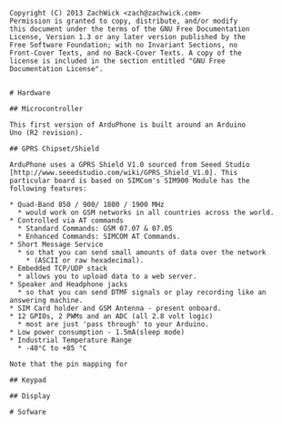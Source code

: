     Copyright (C) 2013 ZachWick <zach@zachwick.com>
    Permission is granted to copy, distribute, and/or modify
    this document under the terms of the GNU Free Documentation
    License, Version 1.3 or any later version published by the
    Free Software Foundation; with no Invariant Sections, no
    Front-Cover Texts, and no Back-Cover Texts. A copy of the
    license is included in the section entitled "GNU Free
    Documentation License".

    
    # Hardware
    
    ## Microcontroller

    This first version of ArduPhone is built around an Arduino
    Uno (R2 revision). 

    ## GPRS Chipset/Shield
    
    ArduPhone uses a GPRS Shield V1.0 sourced from Seeed Studio
    [http://www.seeedstudio.com/wiki/GPRS_Shield_V1.0]. This
    particular board is based on SIMCom's SIM900 Module has the
    following features:

    * Quad-Band 850 / 900/ 1800 / 1900 MHz
      * would work on GSM networks in all countries across the world.
    * Controlled via AT commands
      * Standard Commands: GSM 07.07 & 07.05
      * Enhanced Commands: SIMCOM AT Commands.
    * Short Message Service
      * so that you can send small amounts of data over the network
        * (ASCII or raw hexadecimal).
    * Embedded TCP/UDP stack
      * allows you to upload data to a web server.
    * Speaker and Headphone jacks
      * so that you can send DTMF signals or play recording like an answering machine.
    * SIM Card holder and GSM Antenna - present onboard.
    * 12 GPIOs, 2 PWMs and an ADC (all 2.8 volt logic)
      * most are just 'pass through' to your Arduino.
    * Low power consumption - 1.5mA(sleep mode)
    * Industrial Temperature Range
      * -40°C to +85 °C 

    Note that the pin mapping for 

    ## Keypad

    ## Display

    # Sofware
    
    
